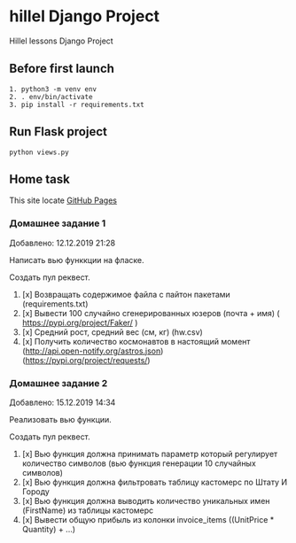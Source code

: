 # hillel Django Project
Hillel lessons Django Project


## Before first launch
```
1. python3 -m venv env
2. . env/bin/activate
3. pip install -r requirements.txt
```


## Run Flask project
```
python views.py
```


## Home task
This site locate [GitHub Pages](https://github.com/miha-pavel/hillel_django)

### Домашнее задание 1
Добавлено: 12.12.2019 21:28

Написать вью функкции на фласке.

Создать пул реквест.

1. [x] Возвращать содержимое файла с пайтон пакетами (requirements.txt)
2. [x] Вывести 100 случайно сгенерированных юзеров (почта + имя) ( https://pypi.org/project/Faker/ )
3. [x] Средний рост, средний вес (см, кг) (hw.csv)
4. [x] Получить количество космонавтов в настоящий момент (http://api.open-notify.org/astros.json) (https://pypi.org/project/requests/)


### Домашнее задание 2
Добавлено: 15.12.2019 14:34

Реализовать вью функции.

Создать пул реквест.

1. [x] Вью функция должна принимать параметр который регулирует количество символов (вью функция генерации 10 случайных символов)
2. [x] Вью функция должна фильтровать таблицу кастомерс по Штату И Городу
3. [x] Вью функция должна выводить количество уникальных имен (FirstName) из таблицы кастомерс
4. [x] Вывести общую прибыль из колонки invoice_items ((UnitPrice * Quantity) + ...)
```
